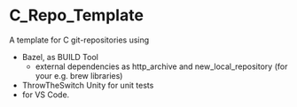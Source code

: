 # C_Repo_Template

A template for C git-repositories using
  - Bazel, as BUILD Tool
    - external dependencies as http_archive and new_local_repository (for your e.g. brew libraries)
  - ThrowTheSwitch Unity for unit tests
  - for VS Code.
   
